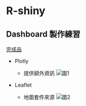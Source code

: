 # R-shiny
## Dashboard 製作練習 



[完成品](https://ee466w-0-0.shinyapps.io/dashboard_practice/?_ga=2.185694378.2071009183.1664512335-165693826.1663070480)

- Plotly
    - 提供額外資訊
![圖1](https://i.imgur.com/dIg2T76.png)


- Leaflet
    - 地圖套件來源
![圖2](https://i.imgur.com/9n2kfp5.png)

